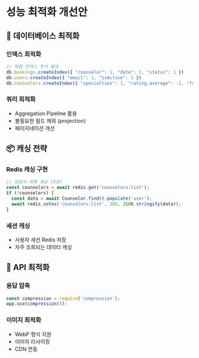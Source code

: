 # 성능 최적화 개선안

## 🚀 데이터베이스 최적화

### 인덱스 최적화
```javascript
// 복합 인덱스 추가 필요
db.bookings.createIndex({ "counselor": 1, "date": 1, "status": 1 })
db.users.createIndex({ "email": 1, "isActive": 1 })
db.counselors.createIndex({ "specialties": 1, "rating.average": -1, "fee": 1 })
```

### 쿼리 최적화
- Aggregation Pipeline 활용
- 불필요한 필드 제외 (projection)
- 페이지네이션 개선

## 📦 캐싱 전략

### Redis 캐싱 구현
```javascript
// 상담사 목록 캐싱 (5분)
const counselors = await redis.get('counselors:list');
if (!counselors) {
  const data = await Counselor.find().populate('user');
  await redis.setex('counselors:list', 300, JSON.stringify(data));
}
```

### 세션 캐싱
- 사용자 세션 Redis 저장
- 자주 조회되는 데이터 캐싱

## 🔄 API 최적화

### 응답 압축
```javascript
const compression = require('compression');
app.use(compression());
```

### 이미지 최적화
- WebP 형식 지원
- 이미지 리사이징
- CDN 연동